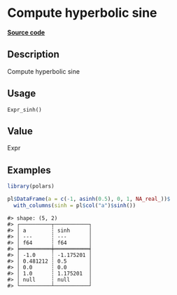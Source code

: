 

# Compute hyperbolic sine

[**Source code**](https://github.com/pola-rs/r-polars/tree/8dac37e8bf89bcd080a13d0ed20dd1dc2bee615f/R/after-wrappers.R#L20)

## Description

Compute hyperbolic sine

## Usage

<pre><code class='language-R'>Expr_sinh()
</code></pre>

## Value

Expr

## Examples

``` r
library(polars)

pl$DataFrame(a = c(-1, asinh(0.5), 0, 1, NA_real_))$
  with_columns(sinh = pl$col("a")$sinh())
```

    #> shape: (5, 2)
    #> ┌──────────┬───────────┐
    #> │ a        ┆ sinh      │
    #> │ ---      ┆ ---       │
    #> │ f64      ┆ f64       │
    #> ╞══════════╪═══════════╡
    #> │ -1.0     ┆ -1.175201 │
    #> │ 0.481212 ┆ 0.5       │
    #> │ 0.0      ┆ 0.0       │
    #> │ 1.0      ┆ 1.175201  │
    #> │ null     ┆ null      │
    #> └──────────┴───────────┘
